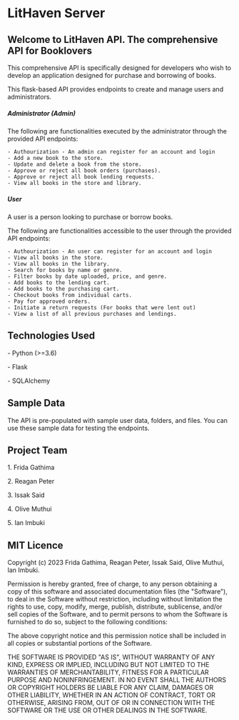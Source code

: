 <h1>LitHaven Server</h1>

<h2>Welcome to LitHaven API. The comprehensive API for Booklovers</h2>

<p>This comprehensive API is specifically designed for developers who wish to develop an application designed for purchase and borrowing of books.</p>

<p>This flask-based API provides endpoints to create and manage users and administrators.</p>

<h5>Administrator (Admin) </h5>

<p>The following are functionalities executed by the administrator through the provided API endpoints:

    - Authourization - An admin can register for an account and login
    - Add a new book to the store.
    - Update and delete a book from the store.
    - Approve or reject all book orders (purchases).
    - Approve or reject all book lending requests.
    - View all books in the store and library.
 </p>

 <h5>User </h5>

<p>A user is a person looking to purchase or borrow books.</p>

<p>The following are functionalities accessible to the user through the provided API endpoints:

    - Authourization - An user can register for an account and login
    - View all books in the store.
    - View all books in the library.
    - Search for books by name or genre.
    - Filter books by date uploaded, price, and genre.
    - Add books to the lending cart.
    - Add books to the purchasing cart.
    - Checkout books from individual carts.
    - Pay for approved orders.
    - Initiate a return requests (For books that were lent out)
    - View a list of all previous purchases and lendings.
</p>

<h2>Technologies Used</h2>

<p>- Python (>=3.6)</p>
<p>- Flask </p>
<p>- SQLAlchemy</p>


<h2>Sample Data</h2>

<p>The API is pre-populated with sample user data, folders, and files. You can use these sample data for testing the endpoints.</p>

<h2>Project Team</h2>

<p>1. Frida Gathima </p>
<p>2. Reagan Peter </p>
<p>3. Issak Said</p>
<p>4. Olive Muthui </p>
<p>5. Ian Imbuki </p>
</p>

<h2>MIT Licence</h2>

<p>
Copyright (c) 2023 Frida Gathima, Reagan Peter, Issak Said, Olive Muthui, Ian Imbuki.

Permission is hereby granted, free of charge, to any person obtaining a copy
of this software and associated documentation files (the "Software"), to deal
in the Software without restriction, including without limitation the rights
to use, copy, modify, merge, publish, distribute, sublicense, and/or sell
copies of the Software, and to permit persons to whom the Software is
furnished to do so, subject to the following conditions:

The above copyright notice and this permission notice shall be included in all
copies or substantial portions of the Software.

THE SOFTWARE IS PROVIDED "AS IS", WITHOUT WARRANTY OF ANY KIND, EXPRESS OR
IMPLIED, INCLUDING BUT NOT LIMITED TO THE WARRANTIES OF MERCHANTABILITY,
FITNESS FOR A PARTICULAR PURPOSE AND NONINFRINGEMENT. IN NO EVENT SHALL THE
AUTHORS OR COPYRIGHT HOLDERS BE LIABLE FOR ANY CLAIM, DAMAGES OR OTHER
LIABILITY, WHETHER IN AN ACTION OF CONTRACT, TORT OR OTHERWISE, ARISING FROM,
OUT OF OR IN CONNECTION WITH THE SOFTWARE OR THE USE OR OTHER DEALINGS IN THE
SOFTWARE.
</p>

